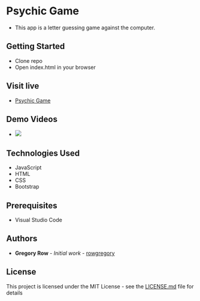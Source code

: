 # Psychic Game

 * This app is a letter guessing game against the computer.

## Getting Started

 * Clone repo
 * Open index.html in your browser

## Visit live

 * [Psychic Game](https://rowgregory.github.io/Psychic-Game/)
     
## Demo Videos

 * ![](assets/images/Sonic-Word-Guess.gif?raw=true)
 
## Technologies Used

 * JavaScript
 * HTML
 * CSS
 * Bootstrap

## Prerequisites

 - Visual Studio Code

## Authors

 * **Gregory Row** - *Initial work* - [rowgregory](https://github.com/rowgregory)

## License

This project is licensed under the MIT License - see the [LICENSE.md](LICENSE.md) file for details



